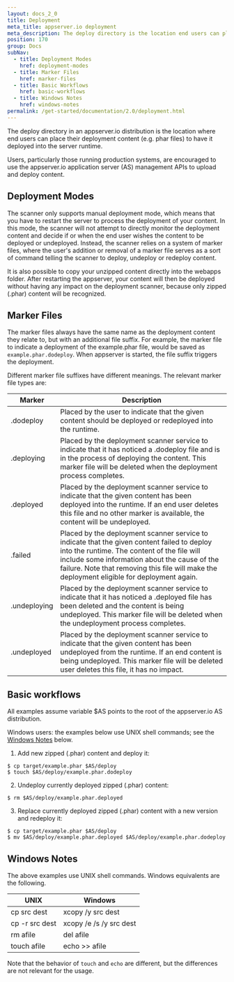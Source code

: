 ```yaml
---
layout: docs_2_0
title: Deployment
meta_title: appserver.io deployment
meta_description: The deploy directory is the location end users can place their deployment content (e. g. phar files) to have it deployed into the server runtime.
position: 170
group: Docs
subNav:
  - title: Deployment Modes
    href: deployment-modes
  - title: Marker Files
    href: marker-files
  - title: Basic Workflows
    href: basic-workflows
  - title: Windows Notes
    href: windows-notes
permalink: /get-started/documentation/2.0/deployment.html
---
```


The deploy directory in an appserver.io distribution is the location where end users can place their deployment content (e.g. phar files) to have it deployed into the server runtime.

Users, particularly those running production systems, are encouraged to use the appserver.io application server (AS) management APIs to upload and deploy content.

## Deployment Modes

The scanner only supports manual deployment mode, which means that you have to restart the server to process the deployment of your content. In this mode, the scanner will not attempt to directly monitor the deployment content and decide if or when the end user wishes the content to be deployed or undeployed. Instead, the scanner relies on a system of marker files, where the user's addition or removal of a marker file serves as a sort of command telling the scanner to deploy, undeploy or redeploy content.

It is also possible to copy your unzipped content directly into the webapps folder. After restarting the appserver, your content will then be deployed without having any impact on the deployment scanner, because only zipped (.phar) content will be recognized.

## Marker Files

The marker files always have the same name as the deployment content they relate to, but with an additional file suffix. For example, the marker file to indicate a deployment of the example.phar file, would be saved as `example.phar.dodeploy`. When appserver is started, the file suffix triggers the deployment.

Different marker file suffixes have different meanings. The relevant marker file types are:

| Marker       | Description                                                     |
| -------------| ----------------------------------------------------------------|
| .dodeploy    | Placed by the user to indicate that the given content should be deployed or redeployed into the runtime.                     |
| .deploying   | Placed by the deployment scanner service to indicate that it has noticed a .dodeploy file and is in the process of deploying the content. This marker file will be deleted when the deployment process completes.                                   |
| .deployed    | Placed by the deployment scanner service to indicate that the given content has been deployed into the runtime. If an end user deletes this file and no other marker is available, the content will be undeployed.                                     |
| .failed      | Placed by the deployment scanner service to indicate that the given content failed to deploy into the runtime. The content of the file will include some information about the cause of the failure. Note that removing this file will make the deployment eligible for deployment again.                       |
| .undeploying | Placed by the deployment scanner service to indicate that it has noticed a .deployed file has been deleted and the content is being undeployed. This marker file will be deleted when the undeployment process completes.                        |
| .undeployed  | Placed by the deployment scanner service to indicate that the given content has been undeployed from the runtime. If an end content is being undeployed. This marker file will be deleted user deletes this file, it has no impact.                       |

## Basic workflows

All examples assume variable $AS points to the root of the appserver.io AS distribution.

Windows users: the examples below use UNIX shell commands; see the [Windows Notes](#windows-notes) below.

1. Add new zipped (.phar) content and deploy it:

```
$ cp target/example.phar $AS/deploy
$ touch $AS/deploy/example.phar.dodeploy
```

2. Undeploy currently deployed zipped (.phar) content:

```
$ rm $AS/deploy/example.phar.deployed
```

3. Replace currently deployed zipped (.phar) content with a new version and redeploy it:

```
$ cp target/example.phar $AS/deploy
$ mv $AS/deploy/example.phar.deployed $AS/deploy/example.phar.dodeploy
```

## Windows Notes

The above examples use UNIX shell commands. Windows equivalents are the following.

| UNIX           | Windows                 |
| ---------------| ------------------------|
| cp src dest    | xcopy /y src dest       |
| cp -r src dest | xcopy /e /s /y src dest |
| rm afile       | del afile               |
| touch afile    | echo >> afile           |

Note that the behavior of ```touch``` and ```echo``` are different, but the differences are not relevant for the usage.
